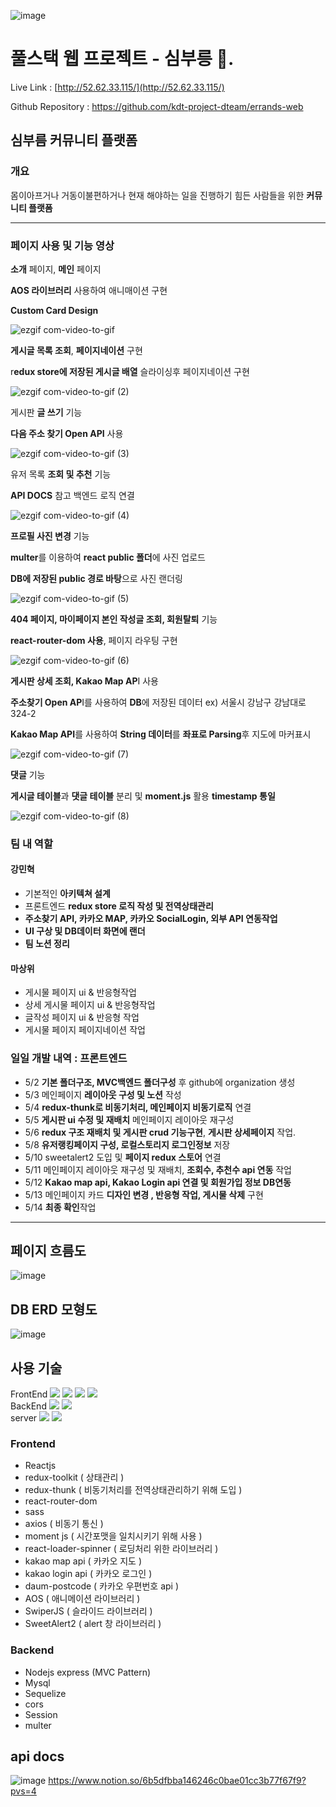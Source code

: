 ![image](https://github.com/kdt-project-dteam/errands-web/assets/96116158/1c838431-7d9c-46c6-bdc2-77c1041dc274)

# 풀스택 웹 프로젝트 - 심부릉 🚗.

Live Link : [http://52.62.33.115/](http://52.62.33.115/)

Github Repository : https://github.com/kdt-project-dteam/errands-web

## 심부름 커뮤니티 플랫폼

### 개요

몸이아프거나 거동이불편하거나 현재 해야하는 일을 진행하기 힘든 사람들을 위한 **커뮤니티 플랫폼**

---

### 페이지 사용 및 기능 영상

**소개** 페이지, **메인** 페이지

**AOS 라이브러리** 사용하여 애니매이션 구현

**Custom Card Design**

![ezgif com-video-to-gif](https://github.com/kdt-project-dteam/errands-web/assets/96116158/3a3aa4d3-6983-4ca0-abef-f17ee1c3df8a)


**게시글 목록 조회**, **페이지네이션** 구현

r**edux store에 저장된 게시글 배열** 슬라이싱후 페이지네이션 구현

![ezgif com-video-to-gif (2)](https://github.com/kdt-project-dteam/errands-web/assets/96116158/a71c04fe-cd14-4efb-beb0-51f510e78855)

게시판 **글 쓰기** 기능

**다음 주소 찾기 Open API** 사용

![ezgif com-video-to-gif (3)](https://github.com/kdt-project-dteam/errands-web/assets/96116158/6901ec91-63f8-4978-9f13-24996eb232a9)


유저 목록 **조회 및 추천** 기능

**API DOCS** 참고 백엔드 로직 연결

![ezgif com-video-to-gif (4)](https://github.com/kdt-project-dteam/errands-web/assets/96116158/089d71f9-5632-419e-8e1e-a7e800dab63a)


**프로필 사진 변경** 기능

**multer**를 이용하여 **react public 폴더**에 사진 업로드

**DB에 저장된 public 경로 바탕**으로 사진 랜더링

![ezgif com-video-to-gif (5)](https://github.com/kdt-project-dteam/errands-web/assets/96116158/4c952eff-889b-4f4e-a5cf-03e90ebcd901)


**404 페이지, 마이페이지 본인 작성글 조회, 회원탈퇴** 기능

**react-router-dom 사용**, 페이지 라우팅 구현

![ezgif com-video-to-gif (6)](https://github.com/kdt-project-dteam/errands-web/assets/96116158/0ea1a8d5-6d6b-4ce4-9644-f85473a3c5ff)


**게시판 상세 조회, Kakao Map AP**I 사용

**주소찾기 Open AP**I를 사용하여 **DB**에 저장된 데이터 ex) 서울시 강남구 강남대로 324-2

**Kakao Map API**를 사용하여 **String 데이터**를 **좌표로 Parsing**후 지도에 마커표시 

![ezgif com-video-to-gif (7)](https://github.com/kdt-project-dteam/errands-web/assets/96116158/b6ae3db3-96dc-4973-aa87-67f59cffdd26)


**댓글** 기능

**게시글 테이블**과 **댓글 테이블** 분리 및 **moment.js** 활용 **timestamp 통일**

![ezgif com-video-to-gif (8)](https://github.com/kdt-project-dteam/errands-web/assets/96116158/9b4cc222-3c22-464d-87c3-175a04a795cc)


### 팀 내 역할
#### 강민혁
- 기본적인 **아키텍쳐 설계**
- 프론트엔드 **redux store 로직 작성 및 전역상태관리**
- **주소찾기 API, 카카오 MAP, 카카오 SocialLogin, 외부 API 연동작업**
- **UI 구상 및 DB데이터 화면에 랜더**
- **팀 노션 정리**

#### 마상위
- 게시물 페이지 ui  & 반응형작업
- 상세 게시물 페이지 ui  & 반응형작업
- 글작성 페이지 ui & 반응형 작업
- 게시물 페이지 페이지네이션 작업

### 일일 개발 내역 : 프론트엔드

- 5/2 **기본 폴더구조, MVC백엔드 폴더구성** 후 github에 organization 생성
- 5/3 메인페이지 **레이아웃 구성 및 노션** 작성
- 5/4 **redux-thunk로 비동기처리, 메인페이지 비동기로직** 연결
- 5/5 **게시판 ui 수정 및 재배치** 메인페이지 레이아웃 재구성
- 5/6 **redux 구조 재배치 및 게시판 crud 기능구현**, **게시판 상세페이지** 작업.
- 5/8 **유저랭킹페이지 구성, 로컬스토리지 로그인정보** 저장
- 5/10 sweetalert2 도입 및 **페이지 redux 스토어** 연결
- 5/11 메인페이지 레이아웃 재구성 및 재배치, **조회수, 추천수 api 연동** 작업
- 5/12 **Kakao map api, Kakao Login api 연결 및 회원가입 정보 DB연동**
- 5/13 메인페이지 카드 **디자인 변경 , 반응형 작업, 게시물 삭제** 구현
- 5/14 **최종 확인**작업

---

## 페이지 흐름도
![image](https://github.com/kdt-project-dteam/errands-web/assets/96116158/554e8ae8-7173-417d-85cf-c159052523e2)

## DB ERD 모형도
![image](https://github.com/kdt-project-dteam/errands-web/assets/96116158/a4549957-0d3c-4ae4-9784-4f008f27202c)

## 사용 기술
<div align=left>
  FrontEnd
  <img src="https://img.shields.io/badge/html5-E34F26?style=for-the-badge&logo=html5&logoColor=white">
<img src="https://img.shields.io/badge/sass-CC6699?style=for-the-badge&logo=html5&logoColor=white">
<img src="https://img.shields.io/badge/react-61DAFB?style=for-the-badge&logo=html5&logoColor=white">
<img src="https://img.shields.io/badge/redux-764ABC?style=for-the-badge&logo=react&logoColor=white">
  <br/>
  BackEnd
  <img src="https://img.shields.io/badge/mysql-4479A1?style=for-the-badge&logo=mysql&logoColor=white"> 
<img src="https://img.shields.io/badge/node.js-339933?style=for-the-badge&logo=Node.js&logoColor=white">
  <br/>
  server
  <img src="https://img.shields.io/badge/amazonaws-232F3E?style=for-the-badge&logo=amazonaws&logoColor=white">
<img src="https://img.shields.io/badge/nginx-009639?style=for-the-badge&logo=amazonaws&logoColor=white">
  </div>
  
### Frontend

- Reactjs
- redux-toolkit ( 상태관리 )
- redux-thunk ( 비동기처리를 전역상태관리하기 위해 도입 )
- react-router-dom
- sass
- axios ( 비동기 통신 )
- moment js ( 시간포맷을 일치시키기 위해 사용 )
- react-loader-spinner ( 로딩처리 위한 라이브러리 )
- kakao map api ( 카카오 지도 )
- kakao login api ( 카카오 로그인 )
- daum-postcode ( 카카오 우편번호 api )
- AOS ( 애니메이션 라이브러리 )
- SwiperJS ( 슬라이드 라이브러리 )
- SweetAlert2 ( alert 창 라이브러리 )

### Backend

- Nodejs express (MVC Pattern)
- Mysql
- Sequelize
- cors
- Session
- multer

## api docs
![image](https://github.com/kdt-project-dteam/errands-web/assets/96116158/563f212a-0017-4a3d-b29e-a09006cb7d69)
https://www.notion.so/6b5dfbba146246c0bae01cc3b77f67f9?pvs=4




